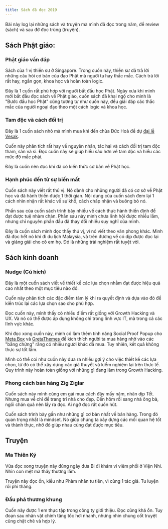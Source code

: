 ```yaml
---
title: Sách đã đọc 2019
---
```


Bài này log lại những sách và truyện mà mình đã đọc trong năm, để review (sách) và sau đỡ đọc trùng (truyện).

## Sách Phật giáo:

### Phật giáo vấn đáp

Sách của 1 vị thiền sư ở Singapore. Trong cuốn này, thiền sư đã trả lời những câu hỏi cơ bản của đạo Phật mà người ta hay thắc mắc. Cách trả lời rất hay, ngắn gọn, khoa học và hoàn toàn logic.

Đây là 1 cuốn rất phù hợp với người bắt đầu học Phật. Ngày xưa khi mình mới bắt đầu đọc sách về Phật giáo, cuốn sách đã khai ngộ cho mình là "Bước đầu học Phật" cũng tương tự như cuốn này, đều giải đáp các thắc mắc của người ngoại đạo theo một cách logic và khoa học.

### Tam độc và cách đối trị

Đây là 1 cuốn sách nhỏ mà mình mua khi đến chùa Đức Hoà để dự [đại lễ Vesak](https://hontap.info/p/dai-le-vesak).

Cuốn này phân tích rất hay về nguyên nhân, tác hại và cách đối trị tam độc tham, sân và si. Đọc cuốn này sẽ giúp hiểu sâu hơn về tam độc và hiểu các mức độ mắc phải.

Đây là cuốn nên đọc khi đã có kiến thức cơ bản về Phật học.

### Hạnh phúc đến từ sự biến mất

Cuốn sách này viết rất thú vị. Nó dành cho những người đã có cơ sở về Phật học và đã hành thiền được 1 thời gian. Nội dung của cuốn sách đem lại 1 cách nhìn nhận rất khác về sự khổ, cách chấp nhận và buông bỏ nó.

Phần sau của cuốn sách trình bày nhiều về cách thực hành thiền định để đạt được tuệ nhàm chán. Phần sau này mình chưa lĩnh hội được nhiều lắm, nhưng chỉ nguyên phần đầu đã thay đổi nhiều suy nghĩ của mình.

Đây là cuốn sách mình đọc thấy thú vị, vì nó viết theo văn phong khác. Mình đã đọc hết nó khi đi du lịch Malaysia, và trên đường về có dịp được đọc lại và giảng giải cho cô em họ. Đó là những trải nghiệm rất tuyệt vời.

## Sách kinh doanh

### Nudge (Cú hích)

Đây là một cuốn sách viết về thiết kế các lựa chọn nhằm đạt được hiệu quả cao nhất theo một mục tiêu nào đó.

Cuốn này phân tích các đặc điểm tâm lý khi ra quyết định và dựa vào đó để kiến trúc lại các lựa chọn sao cho phù hợp.

Đọc cuốn này, mình thấy có nhiều điểm rất giống với Growth Hacking và UX. Và nó có thể được áp dụng không chỉ trong lĩnh vực IT, mà trong cả các lĩnh vực khác.

Khi đọc xong cuốn này, mình có làm thêm tính năng Social Proof Popup cho [Meta Box](https://metabox.io) và [GretaThemes](https://gretathemes.com) để kích thích người ta mua hàng nhờ vào các "bằng chứng" rằng có nhiều người khác đã mua. Tuy nhiên, kết quả không thực sự tốt lắm.

Mình có thể coi như cuốn này đưa ra nhiều gợi ý cho việc thiết kế các lựa chọn, từ đó có thể xây dựng các giả thuyết và kiểm nghiệm lại trên thực tế. Quy trình này hoàn toàn giống với những gì đang làm trong Growth Hacking.

### Phong cách bán hàng Zig Ziglar

Cuốn sách này mình cùng em gái mua cách đây mấy năm, nhân dịp Tết. Nhưng mua về chỉ để trang trí nhà cho đẹp. Đến hôm rồi sang nhà ông bà, ngồi chán quá nên lấy ra đọc. Ai ngờ đọc rất cuốn hút.

Cuốn sách trình bày gần như những gì cơ bản nhất về bán hàng. Trong đó quan trọng nhất là mindset. Nó giúp chúng ta xây dựng các mối quan hệ tốt và thành thực, nhờ đó giúp nhau cùng đạt được mục tiêu.

## Truyện

### Ma Thiên Ký

Vừa đọc xong truyện này đúng ngày đưa Bi đi khám vì viêm phổi ở Viện Nhi. Nhìn con mệt mà thấy thương lắm.

Truyện này đọc ổn, kiểu như Phàm nhân tu tiên, vì cùng 1 tác giả. Tu luyện rồi phi thăng.

### Đấu phá thương khung

Cuốn này được 1 em thực tập trong công ty giới thiệu. Đọc cũng khá ổn. Tuy đoạn sau nhân vật chính tăng tốc hơi nhanh, nhưng nhìn chung cốt truyệt cũng chặt chẽ và hợp lý.
